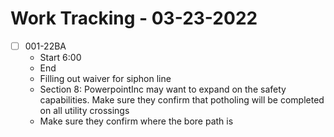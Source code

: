# Work Tracking - 03-23-2022
- [ ]  001-22BA
	- Start 6:00
	- End
	- Filling out waiver for siphon line
	- Section 8: PowerpointInc may want to expand on the safety capabilities. Make sure they confirm that potholing will be completed on all utility crossings
	- Make sure they confirm where the bore path is